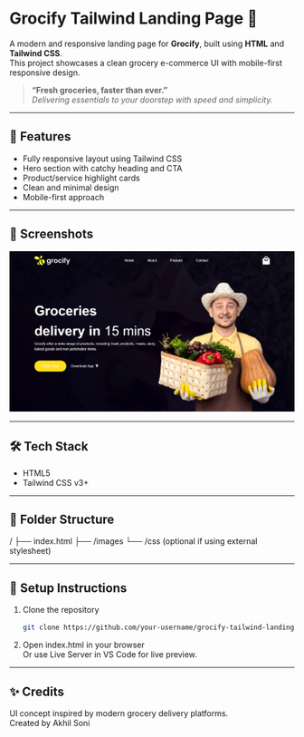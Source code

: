 # Grocify Tailwind Landing Page 🥦

A modern and responsive landing page for **Grocify**, built using **HTML** and **Tailwind CSS**.  
This project showcases a clean grocery e-commerce UI with mobile-first responsive design.

> **“Fresh groceries, faster than ever.”**  
> _Delivering essentials to your doorstep with speed and simplicity._

---

## 🚀 Features

- Fully responsive layout using Tailwind CSS
- Hero section with catchy heading and CTA
- Product/service highlight cards
- Clean and minimal design
- Mobile-first approach

---

## 📸 Screenshots

![Preview](images/Preview.png)

---

## 🛠️ Tech Stack

- HTML5
- Tailwind CSS v3+

---

## 📂 Folder Structure

/ ├── index.html ├── /images └── /css (optional if using external stylesheet)

---

## 📌 Setup Instructions

1. Clone the repository  
   ```bash
   git clone https://github.com/your-username/grocify-tailwind-landing.git
   
2. Open index.html in your browser   
Or use Live Server in VS Code for live preview.

---

## ✨ Credits
UI concept inspired by modern grocery delivery platforms.   
Created by Akhil Soni
